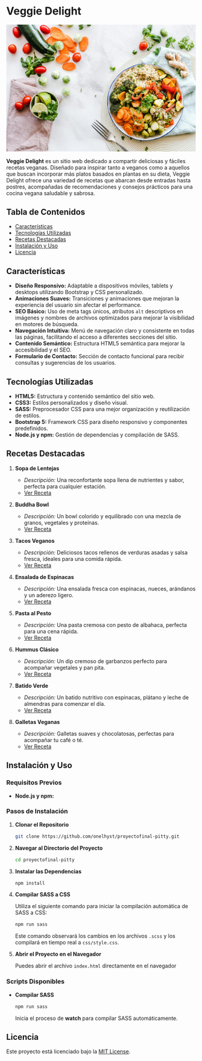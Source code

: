 # Veggie Delight

![Veggie Delight Banner](img/hero.jpg)

**Veggie Delight** es un sitio web dedicado a compartir deliciosas y fáciles recetas veganas. Diseñado para inspirar tanto a veganos como a aquellos que buscan incorporar más platos basados en plantas en su dieta, Veggie Delight ofrece una variedad de recetas que abarcan desde entradas hasta postres, acompañadas de recomendaciones y consejos prácticos para una cocina vegana saludable y sabrosa.

## Tabla de Contenidos

- [Características](#características)
- [Tecnologías Utilizadas](#tecnologías-utilizadas)
- [Recetas Destacadas](#recetas-destacadas)
- [Instalación y Uso](#instalación-y-uso)
- [Licencia](#licencia)

## Características

- **Diseño Responsivo:** Adaptable a dispositivos móviles, tablets y desktops utilizando Bootstrap y CSS personalizado.
- **Animaciones Suaves:** Transiciones y animaciones que mejoran la experiencia del usuario sin afectar el performance.
- **SEO Básico:** Uso de meta tags únicos, atributos `alt` descriptivos en imágenes y nombres de archivos optimizados para mejorar la visibilidad en motores de búsqueda.
- **Navegación Intuitiva:** Menú de navegación claro y consistente en todas las páginas, facilitando el acceso a diferentes secciones del sitio.
- **Contenido Semántico:** Estructura HTML5 semántica para mejorar la accesibilidad y el SEO.
- **Formulario de Contacto:** Sección de contacto funcional para recibir consultas y sugerencias de los usuarios.

## Tecnologías Utilizadas

- **HTML5:** Estructura y contenido semántico del sitio web.
- **CSS3:** Estilos personalizados y diseño visual.
- **SASS:** Preprocesador CSS para una mejor organización y reutilización de estilos.
- **Bootstrap 5:** Framework CSS para diseño responsivo y componentes predefinidos.
- **Node.js y npm:** Gestión de dependencias y compilación de SASS.


## Recetas Destacadas

1. **Sopa de Lentejas**
   - *Descripción:* Una reconfortante sopa llena de nutrientes y sabor, perfecta para cualquier estación.
   - [Ver Receta](detalle-receta.html)

2. **Buddha Bowl**
   - *Descripción:* Un bowl colorido y equilibrado con una mezcla de granos, vegetales y proteínas.
   - [Ver Receta](detalle-receta.html)

3. **Tacos Veganos**
   - *Descripción:* Deliciosos tacos rellenos de verduras asadas y salsa fresca, ideales para una comida rápida.
   - [Ver Receta](detalle-receta.html)

4. **Ensalada de Espinacas**
   - *Descripción:* Una ensalada fresca con espinacas, nueces, arándanos y un aderezo ligero.
   - [Ver Receta](detalle-receta.html)

5. **Pasta al Pesto**
   - *Descripción:* Una pasta cremosa con pesto de albahaca, perfecta para una cena rápida.
   - [Ver Receta](detalle-receta.html)

6. **Hummus Clásico**
   - *Descripción:* Un dip cremoso de garbanzos perfecto para acompañar vegetales y pan pita.
   - [Ver Receta](detalle-receta.html)

7. **Batido Verde**
   - *Descripción:* Un batido nutritivo con espinacas, plátano y leche de almendras para comenzar el día.
   - [Ver Receta](detalle-receta.html)

8. **Galletas Veganas**
   - *Descripción:* Galletas suaves y chocolatosas, perfectas para acompañar tu café o té.
   - [Ver Receta](detalle-receta.html)

## Instalación y Uso

### **Requisitos Previos**

- **Node.js y npm:**

### **Pasos de Instalación**

1. **Clonar el Repositorio**

   ```bash
   git clone https://github.com/onelhyst/proyectofinal-pitty.git
   ```

2. **Navegar al Directorio del Proyecto**

   ```bash
   cd proyectofinal-pitty
   ```

3. **Instalar las Dependencias**

   ```bash
   npm install
   ```

4. **Compilar SASS a CSS**

   Utiliza el siguiente comando para iniciar la compilación automática de SASS a CSS:

   ```bash
   npm run sass
   ```

   Este comando observará los cambios en los archivos `.scss` y los compilará en tiempo real a `css/style.css`.

5. **Abrir el Proyecto en el Navegador**

   Puedes abrir el archivo `index.html` directamente en el navegador

### **Scripts Disponibles**

- **Compilar SASS**

  ```bash
  npm run sass
  ```

  Inicia el proceso de **watch** para compilar SASS automáticamente.


## Licencia

Este proyecto está licenciado bajo la [MIT License](LICENSE).
